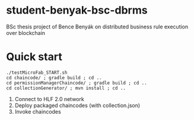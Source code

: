# student-benyak-bsc-dbrms
BSc thesis project of Bence Benyák on distributed business rule execution over blockchain

# Quick start

```
./testMicroFab_START.sh
cd chaincode/ ; gradle build ; cd ..
cd permissionManagerChaincode/ ; gradle build ; cd ..
cd collectionGenerator/ ; mvn install ; cd ..
```
1. Connect to HLF 2.0 network
2. Deploy packaged chaincodes (with collection.json)
3. Invoke chaincodes
